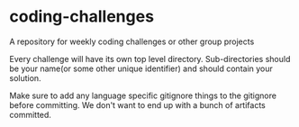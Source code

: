# coding-challenges
A repository for weekly coding challenges or other group projects

Every challenge will have its own top level directory. Sub-directories should be your name(or some other unique identifier) and should contain your solution.

Make sure to add any language specific gitignore things to the gitignore before committing. We don't want to end up with a bunch of artifacts committed.
